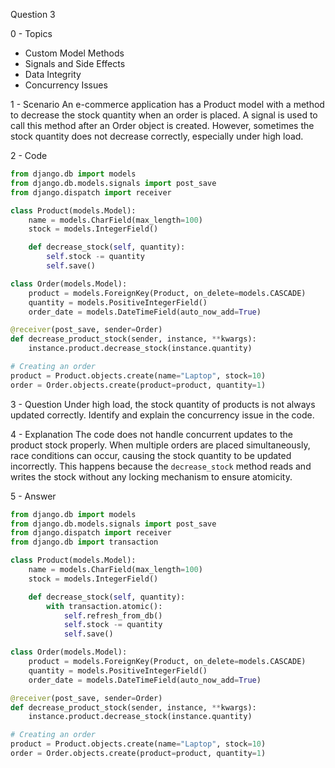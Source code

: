 Question 3

0 - Topics
- Custom Model Methods
- Signals and Side Effects
- Data Integrity
- Concurrency Issues

1 - Scenario
An e-commerce application has a Product model with a method to decrease the stock quantity when an order is placed. A signal is used to call this method after an Order object is created. However, sometimes the stock quantity does not decrease correctly, especially under high load.

2 - Code
```python
from django.db import models
from django.db.models.signals import post_save
from django.dispatch import receiver

class Product(models.Model):
    name = models.CharField(max_length=100)
    stock = models.IntegerField()

    def decrease_stock(self, quantity):
        self.stock -= quantity
        self.save()

class Order(models.Model):
    product = models.ForeignKey(Product, on_delete=models.CASCADE)
    quantity = models.PositiveIntegerField()
    order_date = models.DateTimeField(auto_now_add=True)

@receiver(post_save, sender=Order)
def decrease_product_stock(sender, instance, **kwargs):
    instance.product.decrease_stock(instance.quantity)

# Creating an order
product = Product.objects.create(name="Laptop", stock=10)
order = Order.objects.create(product=product, quantity=1)
```

3 - Question
Under high load, the stock quantity of products is not always updated correctly. Identify and explain the concurrency issue in the code.

4 - Explanation
The code does not handle concurrent updates to the product stock properly. When multiple orders are placed simultaneously, race conditions can occur, causing the stock quantity to be updated incorrectly. This happens because the `decrease_stock` method reads and writes the stock without any locking mechanism to ensure atomicity.

5 - Answer
```python
from django.db import models
from django.db.models.signals import post_save
from django.dispatch import receiver
from django.db import transaction

class Product(models.Model):
    name = models.CharField(max_length=100)
    stock = models.IntegerField()

    def decrease_stock(self, quantity):
        with transaction.atomic():
            self.refresh_from_db()
            self.stock -= quantity
            self.save()

class Order(models.Model):
    product = models.ForeignKey(Product, on_delete=models.CASCADE)
    quantity = models.PositiveIntegerField()
    order_date = models.DateTimeField(auto_now_add=True)

@receiver(post_save, sender=Order)
def decrease_product_stock(sender, instance, **kwargs):
    instance.product.decrease_stock(instance.quantity)

# Creating an order
product = Product.objects.create(name="Laptop", stock=10)
order = Order.objects.create(product=product, quantity=1)
```

